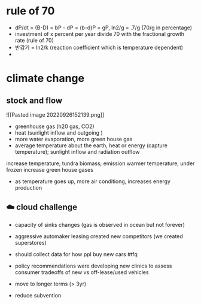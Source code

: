 
# rule of 70
- dP/dt = (B-D) = bP - dP = (b-d)P = gP, ln2/g = .7/g (70/g in percentage)
- investment of x percent per year divide 70 with the fractional growth rate (rule of 70)
- 반감기 = ln2/k (reaction coefficient which is temperature dependent)
- 
# climate change
## stock and flow
![[Pasted image 20220926152139.png]]
- greenhouse gas (h20 gas, CO2)
- heat (sunlight inflow and outgoing )
- more water evaporation, more green house gas
- average temperature about the earth, heat or energy (capture temperature); sunlight inflow and radiation outflow

increase temperature; tundra biomass; emission
warmer temperature, under frozen increase green house gases

- as temperature goes up, more air conditiong, increases energy production
## ☁️ cloud challenge
- capacity of sinks changes (gas is observed in ocean but not forever)

- aggressive automaker leasing created new competitors (we created superstores)

- should collect data for how ppl buy new cars #tfq
- policy recommendations were developing new clinics to assess consumer tradeoffs of new vs off-lease/used vehicles
- move to longer terms (> 3yr)
- reduce subvention

